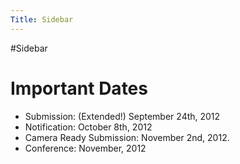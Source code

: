 ```yaml
---
Title: Sidebar
---
```

#Sidebar
# Important Dates


- Submission: (Extended!) September 24th, 2012
- Notification: October 8th, 2012
- Camera Ready Submission: November 2nd, 2012.
- Conference: November, 2012
